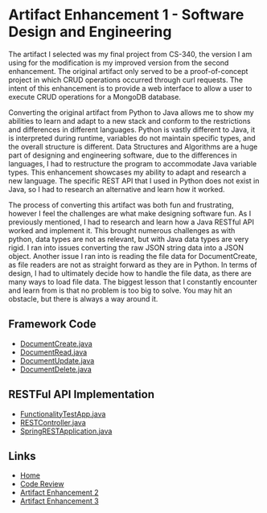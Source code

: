 # Artifact Enhancement 1 - Software Design and Engineering
The artifact I selected was my final project from CS-340, the version I am using for the modification is my improved version from the second enhancement. The original artifact only served to be a proof-of-concept project in which CRUD operations occurred through curl requests. The intent of this enhancement is to provide a web interface to allow a user to execute CRUD operations for a MongoDB database.

Converting the original artifact from Python to Java allows me to show my abilities to learn and adapt to a new stack and conform to the restrictions and differences in different languages. Python is vastly different to Java, it is interpreted during runtime, variables do not maintain specific types, and the overall structure is different. Data Structures and Algorithms are a huge part of designing and engineering software, due to the differences in languages, I had to restructure the program to accommodate Java variable types. This enhancement showcases my ability to adapt and research a new language. The specific REST API that I used in Python does not exist in Java, so I had to research an alternative and learn how it worked. 

The process of converting this artifact was both fun and frustrating, however I feel the challenges are what make designing software fun. As I previously mentioned, I had to research and learn how a Java RESTful API worked and implement it. This brought numerous challenges as with python, data types are not as relevant, but with Java data types are very rigid. I ran into issues converting the raw JSON string data into a JSON object. Another issue I ran into is reading the file data for DocumentCreate, as file readers are not as straight forward as they are in Python. In terms of design, I had to ultimately decide how to handle the file data, as there are many ways to load file data. The biggest lesson that I constantly encounter and learn from is that no problem is too big to solve. You may hit an obstacle, but there is always a way around it.


## Framework Code
- [DocumentCreate.java](./src/code_views/DocumentCreate.md)
- [DocumentRead.java](./src/code_views/DocumentRead.md)
- [DocumentUpdate.java](./src/code_views/DocumentUpdate.md)
- [DocumentDelete.java](./src/code_views/DocumentDelete.md)

## RESTFul API Implementation
- [FunctionalityTestApp.java](./src/code_views/FunctionalityTestApp.md)
- [RESTController.java](./src/code_views/RESTController.md)
- [SpringRESTApplication.java](./src/code_views/SpringRESTApplication.md)

## Links
- [Home](../index.md)
- [Code Review](https://youtu.be/ApvjrFq6wMU)
- [Artifact Enhancement 2](../enhancement_2/enhancement2.md)
- [Artifact Enhancement 3](../enhancement_3/enhancement3.md)
